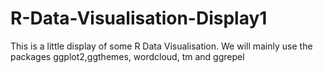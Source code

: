 # R-Data-Visualisation-Display1
This is a little display of some R Data Visualisation. We will mainly use the packages ggplot2,ggthemes, wordcloud, tm and ggrepel 
